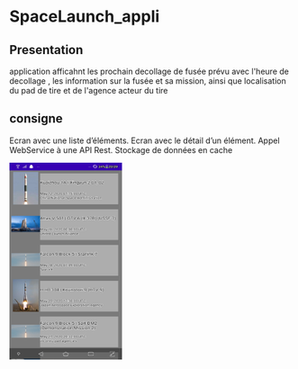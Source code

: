# SpaceLaunch_appli

## Presentation
application afficahnt les prochain decollage de fusée prévu avec l'heure de decollage , les information sur la fusée et sa mission, ainsi que
localisation du pad de tire et de l'agence acteur du tire

## consigne 
Ecran avec une liste d’éléments.
Ecran avec le détail d’un élément.
Appel WebService à une API Rest.
Stockage de données en cache

<img src=" screenAppli/Screenshot_20200517-200949025.jpg " width="200" height="350" />
